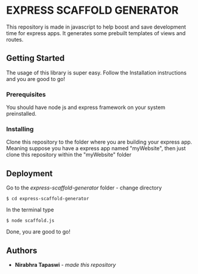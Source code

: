 # EXPRESS SCAFFOLD GENERATOR

This repository is made in javascript to help boost and save development time for express apps.
It generates some prebuilt templates of views and routes.

## Getting Started

The usage of this library is super easy. Follow the Installation instructions and you are good to go!

### Prerequisites

You should have node js and express framework on your system preinstalled.

### Installing

Clone this repository to the folder where you are building your express app.
Meaning suppose you have a express app named "myWebsite", then just clone this repository within the "myWebsite" folder

## Deployment

Go to the *express-scaffold-generator* folder - change directory

```
$ cd express-scaffold-generator
```

In the terminal type

```
$ node scaffold.js
```

Done, you are good to go!

## Authors

* **Nirabhra Tapaswi** - *made this repository*